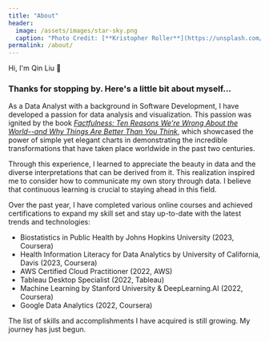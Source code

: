 ```yaml
---
title: "About"
header:
  image: /assets/images/star-sky.png
  caption: "Photo Credit: [**Kristopher Roller**](https://unsplash.com/photos/zepnJQycr4U)"
permalink: /about/
---
```


Hi, I'm Qin Liu 👋

### Thanks for stopping by. Here's a little bit about myself...

As a Data Analyst with a background in Software Development, I have developed a passion for data analysis and visualization. This passion was ignited by the book [*Factfulness: Ten Reasons We're Wrong About the World--and Why Things Are Better Than You Think*](https://www.goodreads.com/book/show/34890015-factfulness), which showcased the power of simple yet elegant charts in demonstrating the incredible transformations that have taken place worldwide in the past two centuries.

Through this experience, I learned to appreciate the beauty in data and the diverse interpretations that can be derived from it. This realization inspired me to consider how to communicate my own story through data. I believe that continuous learning is crucial to staying ahead in this field.

Over the past year, I have completed various online courses and achieved certifications to expand my skill set and stay up-to-date with the latest trends and technologies:

- Biostatistics in Public Health by Johns Hopkins University (2023, Coursera)
- Health Information Literacy for Data Analytics by University of California, Davis (2023, Coursera)
- AWS Certified Cloud Practitioner (2022, AWS)
- Tableau Desktop Specialist (2022, Tableau)
- Machine Learning by Stanford University & DeepLearning.AI (2022, Coursera)
- Google Data Analytics (2022, Coursera)

The list of skills and accomplishments I have acquired is still growing. My journey has just begun.




 

